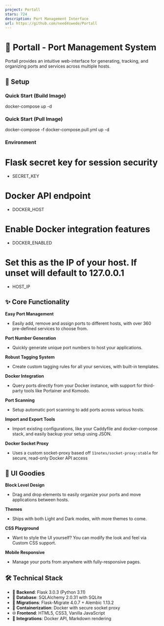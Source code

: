 ```yaml
---
project: Portall
stars: 724
description: Port Management Interface
url: https://github.com/need4swede/Portall
---
```


🚢 Portall - Port Management System
===================================

Portall provides an intuitive web-interface for generating, tracking, and organizing ports and services across multiple hosts.

🐳 Setup
--------

### Quick Start (Build Image)

docker-compose up -d

### Quick Start (Pull Image)

docker-compose -f docker-compose.pull.yml up -d

### Environment

# Flask secret key for session security
- SECRET\_KEY

# Docker API endpoint
- DOCKER\_HOST

# Enable Docker integration features
- DOCKER\_ENABLED

# Set this as the IP of your host. If unset will default to 127.0.0.1
- HOST\_IP

✨ Core Functionality
--------------------

**Easy Port Management**

-   Easily add, remove and assign ports to different hosts, with over 360 pre-defined services to choose from.

**Port Number Generation**

-   Quickly generate unique port numbers to host your applications.

**Robust Tagging System**

-   Create custom tagging rules for all your services, with built-in templates.

**Docker Integration**

-   Query ports directly from your Docker instance, with support for third-party tools like Portainer and Komodo.

**Port Scanning**

-   Setup automatic port scanning to add ports across various hosts.

**Import and Export Tools**

-   Import existing configurations, like your Caddyfile and docker-compose stack, and easily backup your setup using JSON.

**Docker Socket Proxy**

-   Uses a custom socket-proxy based off `11notes/socket-proxy:stable` for secure, read-only Docker API access

🎨 UI Goodies
-------------

**Block Level Design**

-   Drag and drop elements to easily organize your ports and move applications between hosts.

**Themes**

-   Ships with both Light and Dark modes, with more themes to come.

**CSS Playground**

-   Want to style the UI yourself? You can modify the look and feel via Custom CSS support.

**Mobile Responsive**

-   Manage your ports from anywhere with fully-responsive pages.

🛠️ Technical Stack
-------------------

-   🐍 **Backend**: Flask 3.0.3 (Python 3.11)
-   💾 **Database**: SQLAlchemy 2.0.31 with SQLite
-   🔄 **Migrations**: Flask-Migrate 4.0.7 + Alembic 1.13.2
-   🐳 **Containerization**: Docker with secure socket proxy
-   🌐 **Frontend**: HTML5, CSS3, Vanilla JavaScript
-   🔗 **Integrations**: Docker API, Markdown rendering
